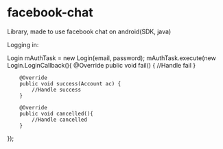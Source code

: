 # facebook-chat
Library, made to use facebook chat on android(SDK, java)

Logging in:

 Login mAuthTask = new Login(email, password);
 mAuthTask.execute(new Login.LoginCallback(){
        @Override
        public void fail() {
            //Handle fail
        }

        @Override
        public void success(Account ac) {
            //Handle success
        }

        @Override
        public void cancelled(){
            //Handle cancelled
        }
 });
